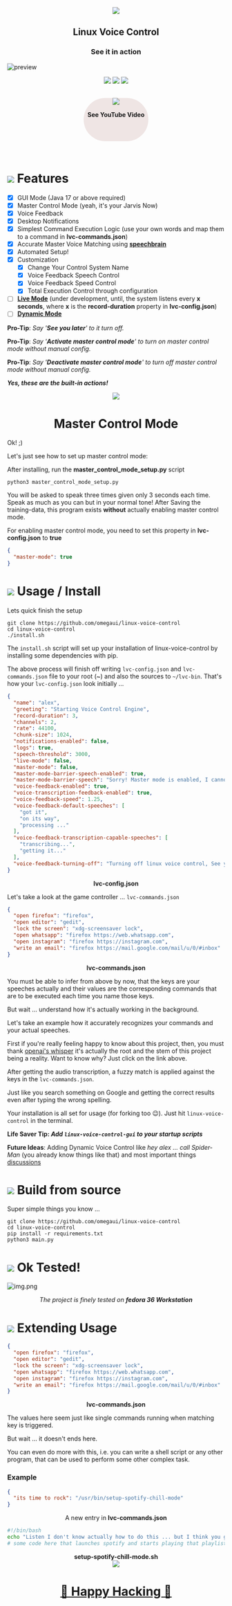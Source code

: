 
<div align="center">
    <img src="images/lvc-icon.png">
    <h2>Linux Voice Control</h2>
</div>


<div align="center"><h3><strong>See it in action</strong></h3></div>

![preview](/images/preview.gif)

<div align="center">
    <img src="https://img.icons8.com/external-flaticons-flat-flat-icons/64/000000/external-lights-lighting-flaticons-flat-flat-icons-6.png">
    <img src="https://img.icons8.com/emoji/64/000000/film-projector-emoji.png">
    <img src="https://img.icons8.com/external-flaticons-flat-flat-icons/64/000000/external-action-gaming-ecommerce-flaticons-flat-flat-icons-2.png">
</div>
<div align="center" style="padding: 30px;">
  <div align="center" style="background: rgb(120, 20, 10, 0.1); border-radius: 60px; width: 150px; height: 100px;">
    <a href="https://youtu.be/oTfOO_Gz1_s">
      <img src="https://img.icons8.com/fluency/96/null/youtube-play.png"/>
    </a>
    <p><strong>See YouTube Video</strong></p>
  </div>
</div>

# ![](https://img.icons8.com/color/48/null/metallic-paint.png) Features
- [x] GUI Mode (Java 17 or above required)
- [x] Master Control Mode (yeah, it's your Jarvis Now)
- [x] Voice Feedback 
- [x] Desktop Notifications
- [x] Simplest Command Execution Logic (use your own words and map them to a command in **lvc-commands.json**)
- [x] Accurate Master Voice Matching using **[speechbrain](https://speechbrain.github.io/#)**
- [x] Automated Setup!
- [x] Customization
  - [x] Change Your Control System Name
  - [x] Voice Feedback Speech Control
  - [x] Voice Feedback Speed Control
  - [x] Total Execution Control through configuration
- [ ] **[Live Mode](https://github.com/omegaui/linux-voice-control/issues/3)** (under development, until, the system listens every **x seconds**, where **x** is the **record-duration** property in **lvc-config.json**)
- [ ] **[Dynamic Mode](https://github.com/omegaui/linux-voice-control/issues/5)**

**Pro-Tip**: _Say '**See you later**' to it turn off._

**Pro-Tip**: _Say '**Activate master control mode**' to turn on master control mode without manual config._

**Pro-Tip**: _Say '**Deactivate master control mode**' to turn off master control mode without manual config._

**_Yes, these are the built-in actions!_**

<div align="center">
  <img src="https://img.icons8.com/external-flaticons-flat-flat-icons/320/null/external-master-martial-arts-flaticons-flat-flat-icons.png"/>
  <h1>Master Control Mode</h1>
</div>

Ok! ;) 

Let's just see how to set up master control mode:

After installing,
run the **master_control_mode_setup.py** script
```shell
python3 master_control_mode_setup.py
```

You will be asked to speak three times given only 3 seconds each time.
Speak as much as you can but in your normal tone!
After Saving the training-data, this program exists **without** actually enabling master control mode.

For enabling master control mode, you need to set this property in **lvc-config.json** to **true**
```json
{
  "master-mode": true
}
```

# ![](https://img.icons8.com/external-icongeek26-flat-icongeek26/32/000000/external-Sage-Leaves-recipes-and-ingredients-icongeek26-flat-icongeek26.png) Usage / Install

Lets quick finish the setup
```shell
git clone https://github.com/omegaui/linux-voice-control
cd linux-voice-control
./install.sh
```

The `install.sh` script will set up your installation of linux-voice-control by installing some dependencies with pip.

The above process will finish off writing `lvc-config.json` and `lvc-commands.json` file to your root (~) and also the sources to `~/lvc-bin`.
That's how your `lvc-config.json` look initially ...
```json
{
  "name": "alex",
  "greeting": "Starting Voice Control Engine",
  "record-duration": 3,
  "channels": 2,
  "rate": 44100,
  "chunk-size": 1024,
  "notifications-enabled": false,
  "logs": true,
  "speech-threshold": 3000,
  "live-mode": false,
  "master-mode": false,
  "master-mode-barrier-speech-enabled": true,
  "master-mode-barrier-speech": "Sorry! Master mode is enabled, I cannot process your request!",
  "voice-feedback-enabled": true,
  "voice-transcription-feedback-enabled": true,
  "voice-feedback-speed": 1.25,
  "voice-feedback-default-speeches": [
    "got it",
    "on its way",
    "processing ..."
  ],
  "voice-feedback-transcription-capable-speeches": [
    "transcribing...",
    "getting it..."
  ],
  "voice-feedback-turning-off": "Turning off linux voice control, See you later!"
}
```
<div align="center"><strong>lvc-config.json</strong></div>

Let's take a look at the game controller ... `lvc-commands.json`
```json
{
  "open firefox": "firefox",
  "open editor": "gedit",
  "lock the screen": "xdg-screensaver lock",
  "open whatsapp": "firefox https://web.whatsapp.com",
  "open instagram": "firefox https://instagram.com",
  "write an email": "firefox https://mail.google.com/mail/u/0/#inbox"
}
```
<div align="center"><strong>lvc-commands.json</strong></div> 

You must be able to infer from above by now, that the keys are your speeches actually and their values are the corresponding commands that are to be executed each time you name those keys.

But wait ... understand how it's actually working in the background.

Let's take an example how it accurately recognizes your commands and your actual speeches.

First if you're really feeling happy to know about this project, then, you must thank [openai's whisper](https://github.com/openai/whisper)
it's actually the root and the stem of this project being a reality.
Want to know why? Just click on the link above.

After getting the audio transcription, a fuzzy match is applied against the keys in the `lvc-commands.json`.

Just like you search something on Google and getting the correct results even after typing the wrong spelling.

Your installation is all set for usage (for forking too 😉).
Just hit `linux-voice-control` in the terminal.

**Life Saver Tip: _Add `linux-voice-control-gui` to your startup scripts_**

**Future Ideas**: Adding Dynamic Voice Control like _hey alex ... call Spider-Man_ (you already know things like that) and most important things [discussions](https://github.com/omegaui/linux-voice-control/discussions)

# ![](https://img.icons8.com/fluency/32/000000/sourcetree.png) Build from source

Super simple things you know ...
```shell
git clone https://github.com/omegaui/linux-voice-control
cd linux-voice-control
pip install -r requirements.txt
python3 main.py
```

# ![](https://img.icons8.com/color/32/000000/approval--v1.png) Ok Tested!
![img.png](images/img.png)
<div align="center">
    <em>
        The project is finely tested on <strong>fedora 36 Workstation</strong>
    </em>
</div>

# ![](https://img.icons8.com/external-flat-geotatah/32/000000/external-expand-startups-flat-flat-geotatah.png) Extending Usage

```json
{
  "open firefox": "firefox",
  "open editor": "gedit",
  "lock the screen": "xdg-screensaver lock",
  "open whatsapp": "firefox https://web.whatsapp.com",
  "open instagram": "firefox https://instagram.com",
  "write an email": "firefox https://mail.google.com/mail/u/0/#inbox"
}
```
<div align="center"><strong>lvc-commands.json</strong></div> 

The values here seem just like single commands running when matching key is triggered.

But wait ... it doesn't ends here.

You can even do more with this, i.e. you can write a shell script or any other program, that can be used to
perform some other complex task.

### Example
```json
{
  "its time to rock": "/usr/bin/setup-spotify-chill-mode"
}
```
<div align="center">A new entry in <strong>lvc-commands.json</strong></div> 


```bash
#!/bin/bash
echo "Listen I don't know actually how to do this ... but I think you got what I mean ..."
# some code here that launches spotify and starts playing that playlist
```
<div align="center"><strong>setup-spotify-chill-mode.sh</strong></div>
<div align="center">
  <img src="https://img.icons8.com/color/240/null/two-hearts.png"/>
  <a href="https://github.com/omegaui"><h1>🐧 Happy Hacking 🐧</h1></a>
</div>
